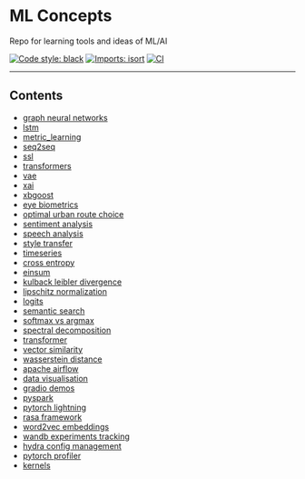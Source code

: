 # ML Concepts
Repo for learning tools and ideas of ML/AI

<a href="https://github.com/psf/black"><img alt="Code style: black" src="https://img.shields.io/badge/code%20style-black-000000.svg"></a>
[![Imports: isort](https://img.shields.io/badge/%20imports-isort-%231674b1?style=flat&labelColor=ef8336)](https://pycqa.github.io/isort/)
[![CI](https://github.com/MKaczkow/ml_concepts/actions/workflows/ci.yml/badge.svg)](https://github.com/MKaczkow/ml_concepts/actions/workflows/ci.yml)

---

## Contents
* [graph neural networks](./ideas/graph_neural_networks)
* [lstm](./ideas/lstm)
* [metric_learning](./ideas/metric_learning)
* [seq2seq](./ideas/seq2seq)
* [ssl](./ideas/ssl)
* [transformers](./ideas/transformer_from_scratch)
* [vae](./ideas/vae)
* [xai](./ideas/xai)
* [xbgoost](./ideas/xgboost)
* [eye biometrics](./tasks/eye_biometrics/)
* [optimal urban route choice](./tasks/optimal_urban_route_choice/)
* [sentiment analysis](./tasks/sentiment_analysis/)
* [speech analysis](./tasks/speech_analysis/)
* [style transfer](./tasks/style_transfer/)
* [timeseries](./tasks/timeseries/)
* [cross entropy](./theory/cross_entropy)
* [einsum](./theory/einsum)
* [kulback leibler divergence](./theory/kulback_leibler_divergence)
* [lipschitz normalization](./theory/lipschitz_normalization)
* [logits](./theory/logits)
* [semantic search](./theory/semantic_search/)
* [softmax vs argmax](./theory/softmax_vs_argmax/)
* [spectral decomposition](./theory/spectral_decomposition/)
* [transformer](./theory/transformer/)
* [vector similarity](./theory/vector_similarity/)
* [wasserstein distance](./theory/wasserstein_distance/)
* [apache airflow](./tools/apache_airflow)
* [data visualisation](./tools/data_visualisation)
* [gradio demos](./tools/gradio_demos)
* [pyspark](./tools/pyspark/)
* [pytorch lightning](./tools/pytorch_lightning)
* [rasa framework](./tools/rasa_framework)
* [word2vec embeddings](./tools/word2vec_embeddings/)
* [wandb experiments tracking](./tools/wandb_experiments_tracking/)
* [hydra config management](./tools/hydra_config_management/)
* [pytorch profiler](./tools/pytorch_profiler/)
* [kernels](./theory/kernels/)
